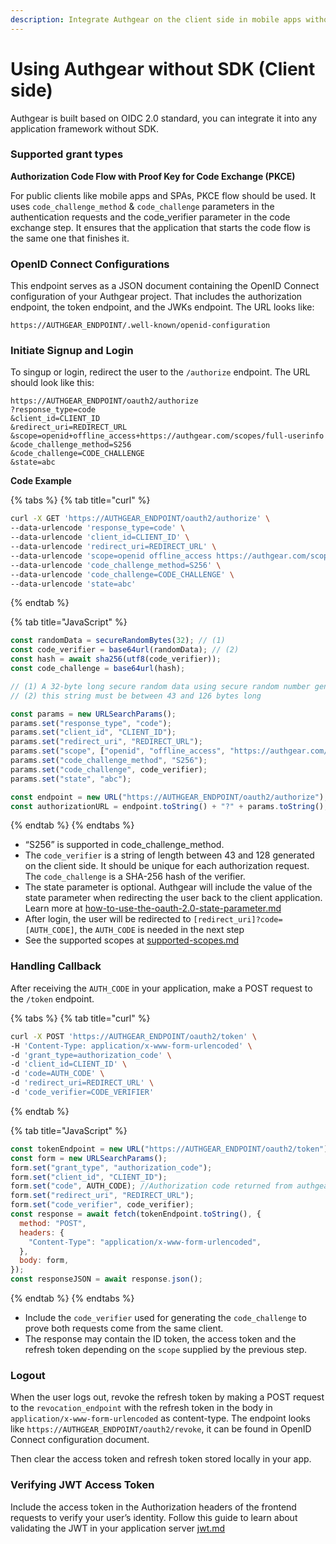 ```yaml
---
description: Integrate Authgear on the client side in mobile apps without SDK
---
```


# Using Authgear without SDK (Client side)

Authgear is built based on OIDC 2.0 standard, you can integrate it into any application framework without SDK.

### Supported grant types

**Authorization Code Flow with Proof Key for Code Exchange (PKCE)**

For public clients like mobile apps and SPAs, PKCE flow should be used. It uses `code_challenge_method` & `code_challenge` parameters in the authentication requests and the code\_verifier parameter in the code exchange step. It ensures that the application that starts the code flow is the same one that finishes it.

### OpenID Connect Configurations

This endpoint serves as a JSON document containing the OpenID Connect configuration of your Authgear project. That includes the authorization endpoint, the token endpoint, and the JWKs endpoint. The URL looks like:

```
https://AUTHGEAR_ENDPOINT/.well-known/openid-configuration
```

### Initiate Signup and Login

To singup or login, redirect the user to the `/authorize` endpoint. The URL should look like this:

```url
https://AUTHGEAR_ENDPOINT/oauth2/authorize
?response_type=code
&client_id=CLIENT_ID
&redirect_uri=REDIRECT_URL
&scope=openid+offline_access+https://authgear.com/scopes/full-userinfo
&code_challenge_method=S256
&code_challenge=CODE_CHALLENGE
&state=abc
```

**Code Example**

{% tabs %}
{% tab title="curl" %}
```bash
curl -X GET 'https://AUTHGEAR_ENDPOINT/oauth2/authorize' \
--data-urlencode 'response_type=code' \
--data-urlencode 'client_id=CLIENT_ID' \
--data-urlencode 'redirect_uri=REDIRECT_URL' \
--data-urlencode 'scope=openid offline_access https://authgear.com/scopes/full-userinfo' \
--data-urlencode 'code_challenge_method=S256' \
--data-urlencode 'code_challenge=CODE_CHALLENGE' \
--data-urlencode 'state=abc'
```
{% endtab %}

{% tab title="JavaScript" %}
```javascript
const randomData = secureRandomBytes(32); // (1)
const code_verifier = base64url(randomData); // (2) 
const hash = await sha256(utf8(code_verifier));
const code_challenge = base64url(hash);

// (1) A 32-byte long secure random data using secure random number generator
// (2) this string must be between 43 and 126 bytes long

const params = new URLSearchParams();
params.set("response_type", "code");
params.set("client_id", "CLIENT_ID");
params.set("redirect_uri", "REDIRECT_URL");
params.set("scope", ["openid", "offline_access", "https://authgear.com/scopes/full-userinfo"].join(" "));
params.set("code_challenge_method", "S256");
params.set("code_challenge", code_verifier);
params.set("state", "abc");

const endpoint = new URL("https://AUTHGEAR_ENDPOINT/oauth2/authorize");
const authorizationURL = endpoint.toString() + "?" + params.toString();
```
{% endtab %}
{% endtabs %}

* “S256” is supported in code\_challenge\_method.
* The `code_verifier` is a string of length between 43 and 128 generated on the client side. It should be unique for each authorization request. The `code_challenge` is a SHA-256 hash of the verifier.&#x20;
* The state parameter is optional. Authgear will include the value of the state parameter when redirecting the user back to the client application. Learn more at [how-to-use-the-oauth-2.0-state-parameter.md](../../how-to-guide/authenticate/how-to-use-the-oauth-2.0-state-parameter.md "mention")
* After login, the user will be redirected to `[redirect_uri]?code=[AUTH_CODE]`, the `AUTH_CODE` is needed in the next step
* See the supported scopes at [supported-scopes.md](../../reference/apis/oauth-2.0-and-openid-connect-oidc/supported-scopes.md "mention")

### Handling Callback

After receiving the `AUTH_CODE` in your application, make a POST request to the `/token` endpoint.

{% tabs %}
{% tab title="curl" %}
```sh
curl -X POST 'https://AUTHGEAR_ENDPOINT/oauth2/token' \
-H 'Content-Type: application/x-www-form-urlencoded' \
-d 'grant_type=authorization_code' \
-d 'client_id=CLIENT_ID' \
-d 'code=AUTH_CODE' \
-d 'redirect_uri=REDIRECT_URL' \
-d 'code_verifier=CODE_VERIFIER'
```
{% endtab %}

{% tab title="JavaScript" %}
```javascript
const tokenEndpoint = new URL("https://AUTHGEAR_ENDPOINT/oauth2/token");
const form = new URLSearchParams();
form.set("grant_type", "authorization_code");
form.set("client_id", "CLIENT_ID");
form.set("code", AUTH_CODE); //Authorization code returned from authgear server
form.set("redirect_uri", "REDIRECT_URL");
form.set("code_verifier", code_verifier);
const response = await fetch(tokenEndpoint.toString(), {
  method: "POST",
  headers: {
    "Content-Type": "application/x-www-form-urlencoded",
  },
  body: form,
});
const responseJSON = await response.json();
```
{% endtab %}
{% endtabs %}

* Include the `code_verifier` used for generating the `code_challenge` to prove both requests come from the same client.&#x20;
* The response may contain the ID token, the access token and the refresh token depending on the `scope` supplied by the previous step.

### Logout

When the user logs out, revoke the refresh token by making a POST request to the `revocation_endpoint` with the refresh token in the body in `application/x-www-form-urlencoded` as content-type. The endpoint looks like `https://AUTHGEAR_ENDPOINT/oauth2/revoke`, it can be found in OpenID Connect configuration document.

Then clear the access token and refresh token stored locally in your app.&#x20;

### Verifying JWT Access Token

Include the access token in the Authorization headers of the frontend requests to verify your user’s identity. Follow this guide to learn about validating the JWT in your application server [jwt.md](../backend-api/jwt.md "mention")

